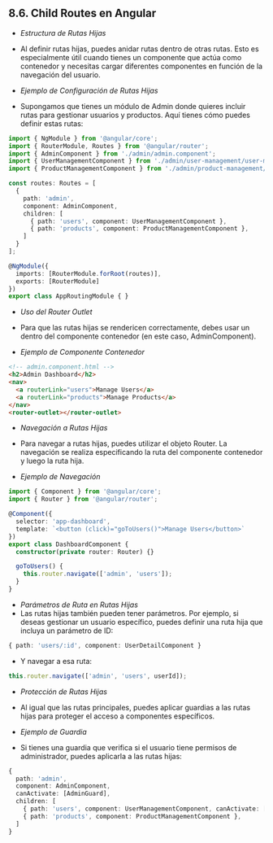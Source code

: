 ## 8.6. Child Routes en Angular

- *Estructura de Rutas Hijas*

- Al definir rutas hijas, puedes anidar rutas dentro de otras rutas. Esto es especialmente útil cuando tienes un componente que actúa como contenedor y necesitas cargar diferentes componentes en función de la navegación del usuario.


- *Ejemplo de Configuración de Rutas Hijas*

- Supongamos que tienes un módulo de Admin donde quieres incluir rutas para gestionar usuarios y productos. Aquí tienes cómo puedes definir estas rutas:

```typescript
import { NgModule } from '@angular/core';
import { RouterModule, Routes } from '@angular/router';
import { AdminComponent } from './admin/admin.component';
import { UserManagementComponent } from './admin/user-management/user-management.component';
import { ProductManagementComponent } from './admin/product-management/product-management.component';

const routes: Routes = [
  {
    path: 'admin',
    component: AdminComponent,
    children: [
      { path: 'users', component: UserManagementComponent },
      { path: 'products', component: ProductManagementComponent },
    ]
  }
];

@NgModule({
  imports: [RouterModule.forRoot(routes)],
  exports: [RouterModule]
})
export class AppRoutingModule { }
```

- *Uso del Router Outlet*

- Para que las rutas hijas se rendericen correctamente, debes usar un <router-outlet> dentro del componente contenedor (en este caso, AdminComponent).

- *Ejemplo de Componente Contenedor*

```html
<!-- admin.component.html -->
<h2>Admin Dashboard</h2>
<nav>
  <a routerLink="users">Manage Users</a>
  <a routerLink="products">Manage Products</a>
</nav>
<router-outlet></router-outlet>
```

- *Navegación a Rutas Hijas*

- Para navegar a rutas hijas, puedes utilizar el objeto Router. La navegación se realiza especificando la ruta del componente contenedor y luego la ruta hija.

- *Ejemplo de Navegación*

```typescript
import { Component } from '@angular/core';
import { Router } from '@angular/router';

@Component({
  selector: 'app-dashboard',
  template: `<button (click)="goToUsers()">Manage Users</button>`
})
export class DashboardComponent {
  constructor(private router: Router) {}

  goToUsers() {
    this.router.navigate(['admin', 'users']);
  }
}
```

- *Parámetros de Ruta en Rutas Hijas*
- Las rutas hijas también pueden tener parámetros. Por ejemplo, si deseas gestionar un usuario específico, puedes definir una ruta hija que incluya un parámetro de ID:

```typescript
{ path: 'users/:id', component: UserDetailComponent }
```

- Y navegar a esa ruta:

```typescript
this.router.navigate(['admin', 'users', userId]);
```

- *Protección de Rutas Hijas*

- Al igual que las rutas principales, puedes aplicar guardias a las rutas hijas para proteger el acceso a componentes específicos.

- *Ejemplo de Guardia*

- Si tienes una guardia que verifica si el usuario tiene permisos de administrador, puedes aplicarla a las rutas hijas:

```typescript
{
  path: 'admin',
  component: AdminComponent,
  canActivate: [AdminGuard],
  children: [
    { path: 'users', component: UserManagementComponent, canActivate: [UserGuard] },
    { path: 'products', component: ProductManagementComponent },
  ]
}
```



